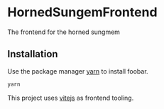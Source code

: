 # HornedSungemFrontend

The frontend for the horned sungmem

## Installation

Use the package manager [yarn](https://yarnpkg.com/) to install foobar.

```bash
yarn
```

This project uses [vitejs](https://vitejs.dev/) as frontend tooling.
